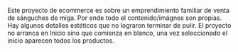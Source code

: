 Este proyecto de ecommerce es sobre un emprendimiento familiar de venta de sánguches de miga. Por ende todo el contenido/imágnes son propias.
Hay algunos detalles estéticos que no lograron terminar de pulir.
El proyecto no arranca en Inicio sino que comienza en blanco, una vez seleccionado el inicio aparecen todos los productos.